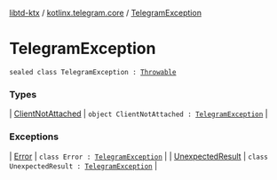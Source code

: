 [libtd-ktx](../../index.md) / [kotlinx.telegram.core](../index.md) / [TelegramException](./index.md)

# TelegramException

`sealed class TelegramException : `[`Throwable`](https://kotlinlang.org/api/latest/jvm/stdlib/kotlin/-throwable/index.html)

### Types

| [ClientNotAttached](-client-not-attached.md) | `object ClientNotAttached : `[`TelegramException`](./index.md) |

### Exceptions

| [Error](-error/index.md) | `class Error : `[`TelegramException`](./index.md) |
| [UnexpectedResult](-unexpected-result/index.md) | `class UnexpectedResult : `[`TelegramException`](./index.md) |

